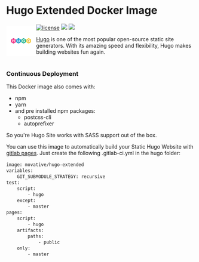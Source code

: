# Hugo Extended Docker Image
<img src="https://github.com/movative/hugo-extended-docker/blob/main/hugo.png" alt="HUGO Icon" align="left" height="80" width="80" vspace="6"/>

[![license](https://img.shields.io/badge/license-MIT-green.svg)](https://github.com/movative/platformio-core-docker/blob/main/LICENSE)
[![](https://images.microbadger.com/badges/image/movative/hugo-extended.svg)](https://microbadger.com/images/movative/hugo-extended "Get your own image badge on microbadger.com")
[![](https://images.microbadger.com/badges/version/movative/hugo-extended.svg)](https://microbadger.com/images/movative/hugo-extended "Get your own version badge on microbadger.com")

[Hugo](https://gohugo.io/) is one of the most popular open-source static site generators. With its amazing speed and flexibility, Hugo makes building websites fun again.<br><br>

### Continuous Deployment
This Docker image also comes with:
- npm
- yarn
- and pre installed npm packages:
    -  postcss-cli
    -  autoprefixer

So you're Hugo Site works with SASS support out of the box.

You can use this image to automatically build your Static Hugo Website with [gitlab pages](https://docs.gitlab.com/ee/user/project/pages/).
Just create the following .gitlab-ci.yml in the hugo folder:
```
image: movative/hugo-extended
variables:
    GIT_SUBMODULE_STRATEGY: recursive
test:
    script:
        - hugo
    except:
        - master
pages:
    script:
        - hugo
    artifacts:
        paths:
            - public
    only:
	    - master
```
